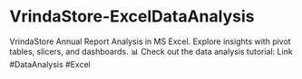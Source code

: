 # VrindaStore-ExcelDataAnalysis
VrindaStore Annual Report Analysis in MS Excel. Explore insights with pivot tables, slicers, and dashboards. 📊 Check out the data analysis tutorial: Link #DataAnalysis #Excel
